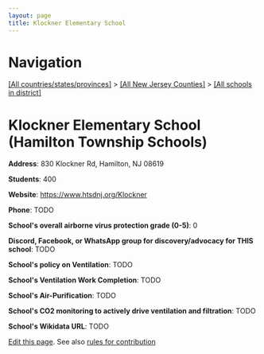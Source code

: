 ```yaml
---
layout: page
title: Klockner Elementary School
---
```

# Navigation

[[All countries/states/provinces]](../../../..) > [[All New Jersey Counties]](../../..) > [[All schools in district]](..)

# Klockner Elementary School (Hamilton Township Schools)

**Address**: 830 Klockner Rd, Hamilton, NJ 08619

**Students**: 400

**Website**: <https://www.htsdnj.org/Klockner>

**Phone**: TODO

**School's overall airborne virus protection grade (0-5)**: 0

**Discord, Facebook, or WhatsApp group for discovery/advocacy for THIS school**: TODO

**School's policy on Ventilation**: TODO

**School's Ventilation Work Completion**: TODO

**School's Air-Purification**: TODO

**School's CO2 monitoring to actively drive ventilation and filtration**: TODO

**School's Wikidata URL**: TODO


[Edit this page](https://github.com/ventilate-schools/NJ/edit/main/./Mercer/Hamilton_Township_Schools/Klockner_Elementary_School.md). See also [rules for contribution](../../../contribution-rules/)